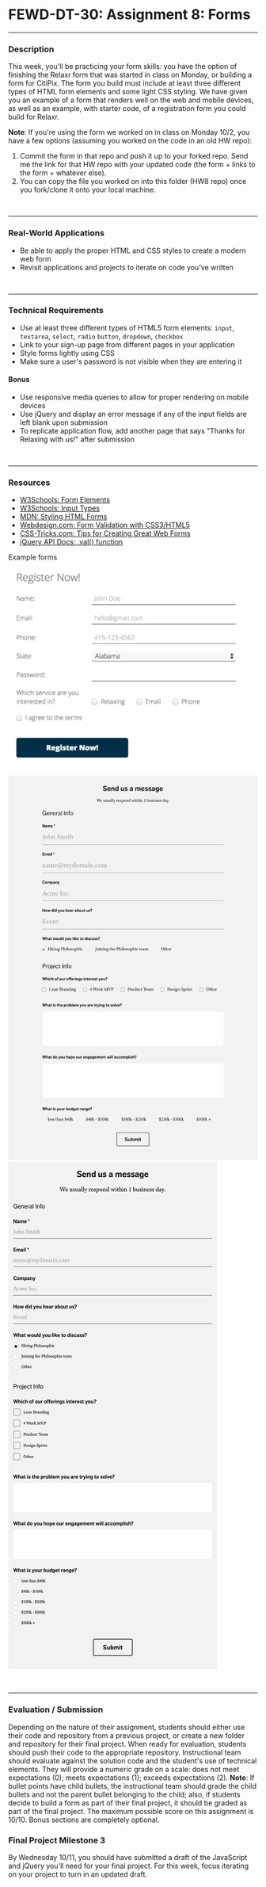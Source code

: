 # FEWD-DT-30: Assignment 8: Forms

---

### Description

This week, you'll be practicing your form skills: you have the option of finishing the Relaxr form that was started in class on Monday, or building a form for CitiPix. The form you build must include at least three different types of HTML form elements and some light CSS styling. We have given you an example of a form that renders well on the web and mobile devices, as well as an example, with starter code, of a registration form you could build for Relaxr.

**Note**: If you're using the form we worked on in class on Monday 10/2, you have a few options (assuming you worked on the code in an old HW repo):

1. Commit the form in that repo and push it up to your forked repo. Send me the link for that HW repo with your updated code (the form + links to the form + whatever else).
2. You can copy the file you worked on into this folder (HW8 repo) once you fork/clone it onto your local machine.

<br>

---

### Real-World Applications

- Be able to apply the proper HTML and CSS styles to create a modern web form
- Revisit applications and projects to iterate on code you've written

<br>

---

### Technical Requirements

- Use at least three different types of HTML5 form elements: ```input```, ```textarea```, ```select```, ```radio``` ```button```, ```dropdown```, ```checkbox```
- Link to your sign-up page from different pages in your application
- Style forms lightly using CSS
- Make sure a user's password is not visible when they are entering it

#### Bonus

- Use responsive media queries to allow for proper rendering on mobile devices
- Use jQuery and display an error message if any of the input fields are left blank upon submission
- To replicate application flow, add another page that says "Thanks for Relaxing with us!" after submission

<br>

---

### Resources

- [W3Schools: Form Elements](http://www.w3schools.com/html/html_form_elements.asp)
- [W3Schools: Input Types](http://www.w3schools.com/html/html_form_input_types.asp)
- [MDN: Styling HTML Forms](https://developer.mozilla.org/en-US/docs/Web/Guide/HTML/Forms/Styling_HTML_forms)
- [Webdesign.com: Form Validation with CSS3/HTML5](http://webdesign.tutsplus.com/tutorials/bring-your-forms-up-to-date-with-css3-and-html5-validation--webdesign-4738)
- [CSS-Tricks.com: Tips for Creating Great Web Forms](http://css-tricks.com/tips-for-creating-great-web-forms/)
- [jQuery API Docs: .val() function](http://api.jquery.com/val/)

Example forms

![Example Form for Relaxr](starter_code/images/relaxr-contact.png)
![Example Contact Form - Web](starter_code/images/contact-web.png)
![Example Contact Form - Mobile](starter_code/images/contact-mobile.png)

<br>

---

### Evaluation / Submission

Depending on the nature of their assignment, students should either use their code and repository from a previous project, or create a new folder and repository for their final project. When ready for evaluation, students should push their code to the appropriate repository. Instructional team should evaluate against the solution code and the student's use of technical elements. They will provide a numeric grade on a scale: does not meet expectations (0); meets expectations (1); exceeds expectations (2). **Note**: If bullet points have child bullets, the instructional team should grade the child bullets and not the parent bullet belonging to the child; also, if students decide to build a form as part of their final project, it should be graded as part of the final project. The maximum possible score on this assignment is 10/10. Bonus sections are completely optional.

### Final Project Milestone 3

By Wednesday 10/11, you should have submitted a draft of the JavaScript and jQuery you'll need for your final project.  For this week, focus iterating on your project to turn in an updated draft.
